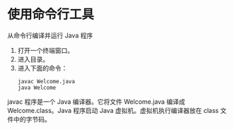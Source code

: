# 使用命令行工具
从命令行编译并运行 Java 程序
1. 打开一个终端窗口。
2. 进入目录。
3. 进入下面的命令：
    ```
    javac Welcome.java
    java Welcome
    ```

javac 程序是一个 Java 编译器。它将文件 Welcome.java 编译成 Welcome.class。Java 程序启动 Java 虚拟机。虚拟机执行编译器放在 class 文件中的字节码。
